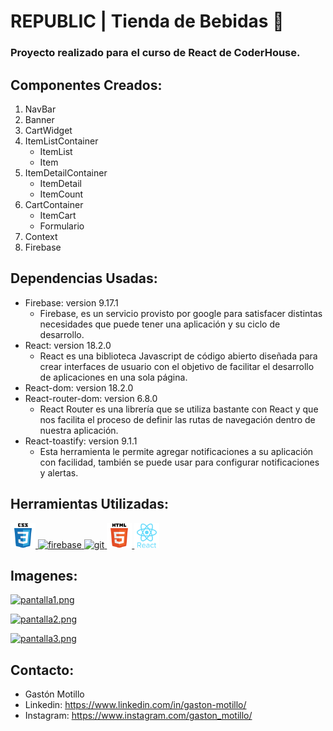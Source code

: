 # REPUBLIC | Tienda de Bebidas 🥂
### Proyecto realizado para el curso de React de CoderHouse.

</hr>

## Componentes Creados: 
1. NavBar
2. Banner
3. CartWidget
4. ItemListContainer
    * ItemList
    * Item
5. ItemDetailContainer
    * ItemDetail
    * ItemCount
6. CartContainer
    * ItemCart
    * Formulario
7. Context
8. Firebase

</hr>

## Dependencias Usadas: 
* Firebase: version 9.17.1
    * Firebase, es un servicio provisto por google para satisfacer distintas necesidades que puede tener una aplicación y su ciclo de desarrollo.  
* React: version 18.2.0
    * React es una biblioteca Javascript de código abierto diseñada para crear interfaces de usuario con el objetivo de facilitar el desarrollo de aplicaciones en una sola página. 
* React-dom: version 18.2.0
* React-router-dom: version 6.8.0
    * React Router es una librería que se utiliza bastante con React y que nos facilita el proceso de definir las rutas de navegación dentro de nuestra aplicación.
* React-toastify: version 9.1.1
    * Esta herramienta le permite agregar notificaciones a su aplicación con facilidad, también se puede usar para configurar notificaciones y alertas. 
    
</hr>

## Herramientas Utilizadas:
<p align="left"> <a href="https://www.w3schools.com/css/" target="_blank" rel="noreferrer"> <img src="https://raw.githubusercontent.com/devicons/devicon/master/icons/css3/css3-original-wordmark.svg" alt="css3" width="40" height="40"/> </a> <a href="https://firebase.google.com/" target="_blank" rel="noreferrer"> <img src="https://www.vectorlogo.zone/logos/firebase/firebase-icon.svg" alt="firebase" width="40" height="40"/> </a> <a href="https://git-scm.com/" target="_blank" rel="noreferrer"> <img src="https://www.vectorlogo.zone/logos/git-scm/git-scm-icon.svg" alt="git" width="40" height="40"/> </a> <a href="https://www.w3.org/html/" target="_blank" rel="noreferrer"> <img src="https://raw.githubusercontent.com/devicons/devicon/master/icons/html5/html5-original-wordmark.svg" alt="html5" width="40" height="40"/> </a> <a href="https://reactjs.org/" target="_blank" rel="noreferrer"> <img src="https://raw.githubusercontent.com/devicons/devicon/master/icons/react/react-original-wordmark.svg" alt="react" width="40" height="40"/> </a> </p>
    

</hr>

## Imagenes:

[![pantalla1.png](https://i.postimg.cc/9XKpr3FN/pantalla1.png)](https://postimg.cc/gryRTThv)

[![pantalla2.png](https://i.postimg.cc/J7sbZTsD/pantalla2.png)](https://postimg.cc/qgdhdxX4)

[![pantalla3.png](https://i.postimg.cc/zB19KLj3/pantalla3.png)](https://postimg.cc/PL23k50k)

</hr>

## Contacto:
* Gastón Motillo
* Linkedin: https://www.linkedin.com/in/gaston-motillo/
* Instagram: https://www.instagram.com/gaston_motillo/
